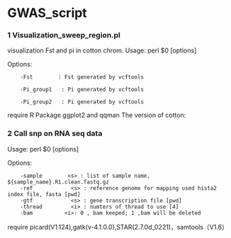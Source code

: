 # GWAS_script

### 1 Visualization_sweep_region.pl
visualization Fst and pi in cotton chrom.
Usage: perl $0 [options]

Options:
        
        -Fst        : Fst generated by vcftools
        
        -Pi_group1   : Pi generated by vcftools
        
        -Pi_group2   : Pi generated by vcftools

require R Package ggplot2 and qqman
The version of cotton: 


### 2 Call snp on RNA seq data

Usage: perl $0 [options]

Options:
        
        -sample        <s> : list of sample name, ${sample_name}.R1.clean.fastq.gz
        -ref            <s> : reference genome for mapping used hista2 index file, fasta [pwd]
        -gtf            <s> : gene transcription file [pwd]
        -thread         <i> : numters of thread to use [4]
        -bam          <i>: 0 , bam keeped; 1 ,bam will be deleted
require picard(V1.124),gatk(v-4.1.0.0),STAR(2.7.0d_0221)，samtools（V1.6）


